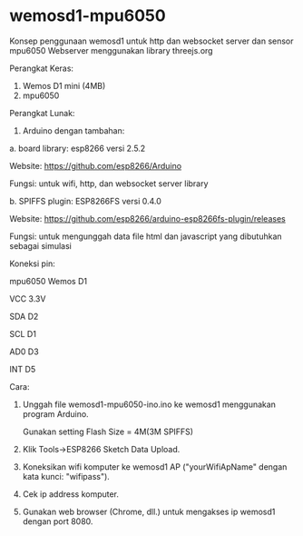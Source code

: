 # wemosd1-mpu6050
Konsep penggunaan wemosd1 untuk http dan websocket server dan sensor mpu6050
Webserver menggunakan library threejs.org

Perangkat Keras:
1. Wemos D1 mini (4MB)
2. mpu6050

Perangkat Lunak:
1. Arduino dengan tambahan:

a. board library: esp8266 versi 2.5.2

Website: https://github.com/esp8266/Arduino

Fungsi: untuk wifi, http, dan websocket server library

b. SPIFFS plugin: ESP8266FS versi 0.4.0 

Website: https://github.com/esp8266/arduino-esp8266fs-plugin/releases

Fungsi: untuk mengunggah data file html dan javascript yang dibutuhkan sebagai simulasi


Koneksi pin:

mpu6050         Wemos D1

VCC             3.3V

SDA             D2

SCL             D1

AD0             D3

INT             D5


Cara:

1. Unggah file wemosd1-mpu6050-ino.ino ke wemosd1 menggunakan program Arduino. 

   Gunakan setting Flash Size = 4M(3M SPIFFS)

2. Klik Tools->ESP8266 Sketch Data Upload.

3. Koneksikan wifi komputer ke wemosd1 AP ("yourWifiApName" dengan kata kunci: "wifipass").

4. Cek ip address komputer.

5. Gunakan web browser (Chrome, dll.) untuk mengakses ip wemosd1 dengan port 8080.
